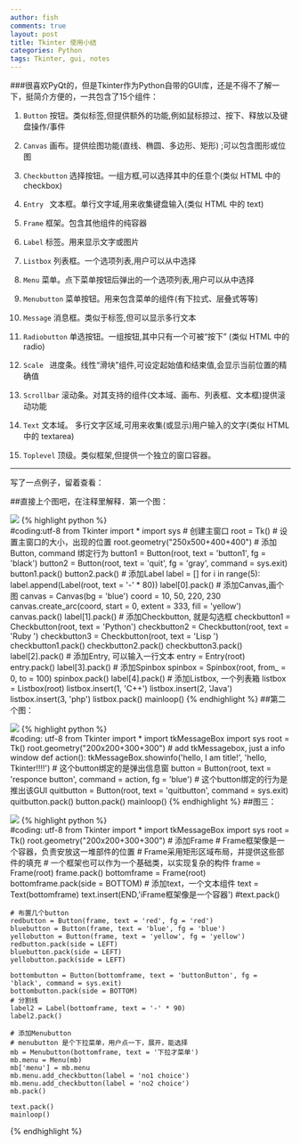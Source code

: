 ```yaml
---
author: fish
comments: true
layout: post
title: Tkinter 使用小结
categories: Python
tags: Tkinter, gui, notes
---
```


###很喜欢PyQt的，但是Tkinter作为Python自带的GUI库，还是不得不了解一下，挺简介方便的，一共包含了15个组件：

1. <code>Button</code> 按钮。类似标签,但提供额外的功能,例如鼠标掠过、按下、释放以及键盘操作/事件

2. <code>Canvas</code> 画布。提供绘图功能(直线、椭圆、多边形、矩形)  ;可以包含图形或位图

3. <code>Checkbutton</code> 选择按钮。一组方框,可以选择其中的任意个(类似 HTML 中的 checkbox)

4. <code>Entry </code> 文本框。单行文字域,用来收集键盘输入(类似 HTML 中的 text)

5. <code>Frame</code>  框架。包含其他组件的纯容器

6. <code>Label</code>  标签。用来显示文字或图片

7. <code>Listbox</code> 列表框。一个选项列表,用户可以从中选择

8. <code>Menu</code>  菜单。点下菜单按钮后弹出的一个选项列表,用户可以从中选择

9. <code>Menubutton</code> 菜单按钮。用来包含菜单的组件(有下拉式、层叠式等等)

	<!--more-->
10. <code>Message</code> 消息框。类似于标签,但可以显示多行文本

11. <code>Radiobutton</code> 单选按钮。一组按钮,其中只有一个可被“按下” (类似 HTML 中的 radio)

12. <code>Scale </code> 进度条。线性“滑块”组件,可设定起始值和结束值,会显示当前位置的精确值

13. <code>Scrollbar</code>  滚动条。对其支持的组件(文本域、画布、列表框、文本框)提供滚动功能

14. <code>Text</code>  文本域。 多行文字区域,可用来收集(或显示)用户输入的文字(类似 HTML 中的 textarea)

15. <code>Toplevel</code>  顶级。类似框架,但提供一个独立的窗口容器。

* * *

写了一点例子，留着查看：

##直接上个图吧，在注释里解释．第一个图：

![](http://bcs.duapp.com/love67/%2Fa.png?sign=MBO:OsG38oCXSPWgEul2SOX0fBg4:C2pQvkvj6d8VMhDBGcbaVyz%2B2sU%3D)
{% highlight python %}   
    #coding:utf-8
    from Tkinter import *
    import sys
    # 创建主窗口
    root = Tk()
    # 设置主窗口的大小，出现的位置
    root.geometry("250x500+400+400")
    # 添加Button, command 绑定行为
    button1 = Button(root, text = 'button1', fg = 'black')
    button2 = Button(root, text = 'quit', fg = 'gray', command = sys.exit)
    button1.pack()
    button2.pack()
    # 添加Label
    label = []
    for i in range(5):
        label.append(Label(root, text = '-' * 80))
    label[0].pack()
    # 添加Canvas,画个图
    canvas = Canvas(bg = 'blue')
    coord = 10, 50, 220, 230
    canvas.create_arc(coord, start = 0, extent = 333, fill = 'yellow')
    canvas.pack()
    label[1].pack()
    # 添加Checkbutton, 就是勾选框
    checkbutton1 = Checkbutton(root, text = 'Python')
    checkbutton2 = Checkbutton(root, text = 'Ruby  ')
    checkbutton3 = Checkbutton(root, text = 'Lisp  ')
    checkbutton1.pack()
    checkbutton2.pack()
    checkbutton3.pack()
    label[2].pack()
    # 添加Entry, 可以输入一行文本
    entry = Entry(root)
    entry.pack()
    label[3].pack()
    # 添加Spinbox
    spinbox = Spinbox(root, from_ = 0, to = 100)
    spinbox.pack()
    label[4].pack()
    # 添加Listbox, 一个列表箱
    listbox = Listbox(root)
    listbox.insert(1, 'C++')
    listbox.insert(2, 'Java')
    listbox.insert(3, 'php')
    listbox.pack()
    mainloop()
{% endhighlight %}
##第二个图：

![](http://bcs.duapp.com/love67/%2FScreenshot-from-2013-12-17-203314.png?sign=MBO:OsG38oCXSPWgEul2SOX0fBg4:GdM0Vjn8kuFpMYtdJmAjvUsr3vg%3D)
{% highlight python %}   
    #coding: utf-8
    from Tkinter import *
    import tkMessageBox
    import sys
    root = Tk()
    root.geometry("200x200+300+300")
    # add tkMessagebox, just a info window
    def action():
        tkMessageBox.showinfo('hello, I am title!', 'hello, Tkinter!!!!')
    # 这个button绑定的是弹出信息窗
    button = Button(root, text = 'responce button', command = action, fg = 'blue')
    # 这个button绑定的行为是推出该GUI
    quitbutton = Button(root, text = 'quitbutton', command = sys.exit)
    quitbutton.pack()
    button.pack()
    mainloop()
{% endhighlight %}
##图三：

![](http://bcs.duapp.com/love67/%2Faa.png?sign=MBO:OsG38oCXSPWgEul2SOX0fBg4:kWfcCX1YXybGqw9HK8gY24hGsXo%3D)
{% highlight python %}   
    #coding: utf-8
    from Tkinter import *
    import tkMessageBox
    import sys
    root = Tk()
    root.geometry("200x200+300+300")
    # 添加Frame
    # Frame框架像是一个容器，负责安放这一堆部件的位置
    # Frame采用矩形区域布局，并提供这些部件的填充
    # 一个框架也可以作为一个基础类，以实现复杂的构件
    frame = Frame(root)
    frame.pack()
    bottomframe = Frame(root)
    bottomframe.pack(side = BOTTOM)
    # 添加text，一个文本组件
    text = Text(bottomframe)
    text.insert(END,'iFrame框架像是一个容器')
    #text.pack()
       
    # 布置几个button
    redbutton = Button(frame, text = 'red', fg = 'red')
    bluebutton = Button(frame, text = 'blue', fg = 'blue')
    yellobutton = Button(frame, text = 'yellow', fg = 'yellow')
    redbutton.pack(side = LEFT)
    bluebutton.pack(side = LEFT)
    yellobutton.pack(side = LEFT)
       
    bottombutton = Button(bottomframe, text = 'buttonButton', fg = 'black', command = sys.exit)
    bottombutton.pack(side = BOTTOM)
    # 分割线
    label2 = Label(bottomframe, text = '-' * 90)
    label2.pack()
       
    # 添加Menubutton
    # menubutton 是个下拉菜单，用户点一下，展开，能选择
    mb = Menubutton(bottomframe, text = '下拉才菜单')
    mb.menu = Menu(mb)
    mb['menu'] = mb.menu
    mb.menu.add_checkbutton(label = 'no1 choice')
    mb.menu.add_checkbutton(label = 'no2 choice')
    mb.pack()
           
    text.pack()
    mainloop()
{% endhighlight %}
